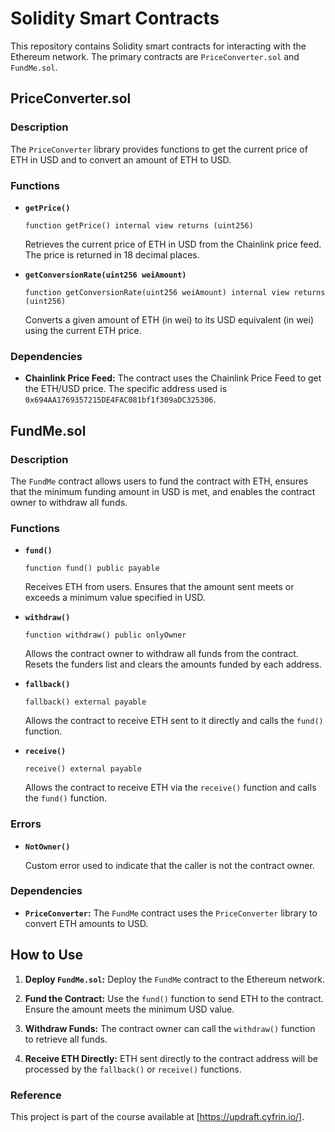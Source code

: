 

# Solidity Smart Contracts

This repository contains Solidity smart contracts for interacting with the Ethereum network. The primary contracts are `PriceConverter.sol` and `FundMe.sol`.

## PriceConverter.sol

### Description

The `PriceConverter` library provides functions to get the current price of ETH in USD and to convert an amount of ETH to USD.

### Functions

- **`getPrice()`**

  ```solidity
  function getPrice() internal view returns (uint256)
  ```

  Retrieves the current price of ETH in USD from the Chainlink price feed. The price is returned in 18 decimal places.

- **`getConversionRate(uint256 weiAmount)`**

  ```solidity
  function getConversionRate(uint256 weiAmount) internal view returns (uint256)
  ```

  Converts a given amount of ETH (in wei) to its USD equivalent (in wei) using the current ETH price.

### Dependencies

- **Chainlink Price Feed:** The contract uses the Chainlink Price Feed to get the ETH/USD price. The specific address used is `0x694AA1769357215DE4FAC081bf1f309aDC325306`.

## FundMe.sol

### Description

The `FundMe` contract allows users to fund the contract with ETH, ensures that the minimum funding amount in USD is met, and enables the contract owner to withdraw all funds.

### Functions

- **`fund()`**

  ```solidity
  function fund() public payable
  ```

  Receives ETH from users. Ensures that the amount sent meets or exceeds a minimum value specified in USD.

- **`withdraw()`**

  ```solidity
  function withdraw() public onlyOwner
  ```

  Allows the contract owner to withdraw all funds from the contract. Resets the funders list and clears the amounts funded by each address.

- **`fallback()`**

  ```solidity
  fallback() external payable
  ```

  Allows the contract to receive ETH sent to it directly and calls the `fund()` function.

- **`receive()`**

  ```solidity
  receive() external payable
  ```

  Allows the contract to receive ETH via the `receive()` function and calls the `fund()` function.

### Errors

- **`NotOwner()`**

  Custom error used to indicate that the caller is not the contract owner.

### Dependencies

- **`PriceConverter`:** The `FundMe` contract uses the `PriceConverter` library to convert ETH amounts to USD.

## How to Use

1. **Deploy `FundMe.sol`:** Deploy the `FundMe` contract to the Ethereum network.

2. **Fund the Contract:** Use the `fund()` function to send ETH to the contract. Ensure the amount meets the minimum USD value.

3. **Withdraw Funds:** The contract owner can call the `withdraw()` function to retrieve all funds.

4. **Receive ETH Directly:** ETH sent directly to the contract address will be processed by the `fallback()` or `receive()` functions.

### Reference 
This project is part of the course available at [https://updraft.cyfrin.io/].

